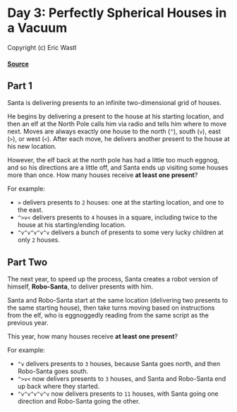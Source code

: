 # Day 3: Perfectly Spherical Houses in a Vacuum
Copyright (c) Eric Wastl
#### [Source](https://adventofcode.com/2015/day/3)

## Part 1

Santa is delivering presents to an infinite two-dimensional grid of houses.

He begins by delivering a present to the house at his starting location, and then an elf at the North Pole calls him via radio and tells him where to move next. Moves are always exactly one house to the north (`^`), south (`v`), east (`>`), or west (`<`). After each move, he delivers another present to the house at his new location.

However, the elf back at the north pole has had a little too much eggnog, and so his directions are a little off, and Santa ends up visiting some houses more than once. How many houses receive **at least one present**?

For example:

 - `>` delivers presents to `2` houses: one at the starting location, and one to the east.
 - `^>v<` delivers presents to `4` houses in a square, including twice to the house at his starting/ending location.
 - `^v^v^v^v^v` delivers a bunch of presents to some very lucky children at only `2` houses.

## Part Two

The next year, to speed up the process, Santa creates a robot version of himself, **Robo-Santa**, to deliver presents with him.

Santa and Robo-Santa start at the same location (delivering two presents to the same starting house), then take turns moving based on instructions from the elf, who is eggnoggedly reading from the same script as the previous year.

This year, how many houses receive **at least one present**?

For example:

 - `^v` delivers presents to `3` houses, because Santa goes north, and then Robo-Santa goes south.
 - `^>v<` now delivers presents to `3` houses, and Santa and Robo-Santa end up back where they started.
 - `^v^v^v^v^v` now delivers presents to `11` houses, with Santa going one direction and Robo-Santa going the other.
